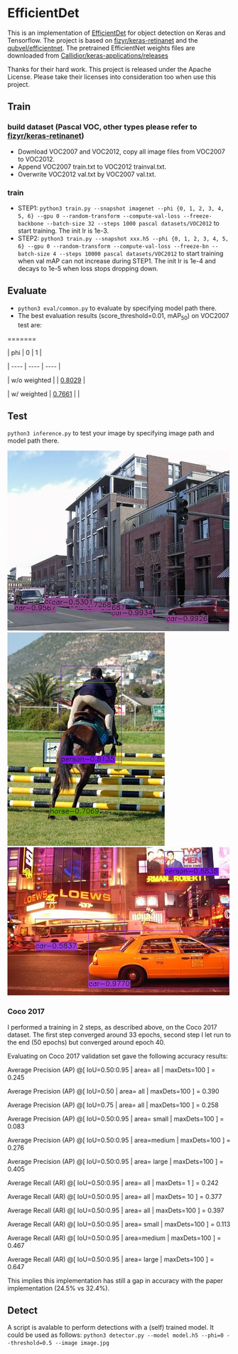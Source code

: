# EfficientDet
This is an implementation of [EfficientDet](https://arxiv.org/pdf/1911.09070.pdf) for object detection on Keras and Tensorflow. The project is based on [fizyr/keras-retinanet](https://github.com/fizyr/keras-retinanet)
and the [qubvel/efficientnet](https://github.com/qubvel/efficientnet). 
The pretrained EfficientNet weights files are downloaded from [Callidior/keras-applications/releases](https://github.com/Callidior/keras-applications/releases)

Thanks for their hard work.
This project is released under the Apache License. Please take their licenses into consideration too when use this project.

## Train
### build dataset (Pascal VOC, other types please refer to [fizyr/keras-retinanet](https://github.com/fizyr/keras-retinanet))
* Download VOC2007 and VOC2012, copy all image files from VOC2007 to VOC2012.
* Append VOC2007 train.txt to VOC2012 trainval.txt.
* Overwrite VOC2012 val.txt by VOC2007 val.txt.
### train
* STEP1: `python3 train.py --snapshot imagenet --phi {0, 1, 2, 3, 4, 5, 6} --gpu 0 --random-transform --compute-val-loss --freeze-backbone --batch-size 32 --steps 1000 pascal datasets/VOC2012` to start training. The init lr is 1e-3.
* STEP2: `python3 train.py --snapshot xxx.h5 --phi {0, 1, 2, 3, 4, 5, 6} --gpu 0 --random-transform --compute-val-loss --freeze-bn --batch-size 4 --steps 10000 pascal datasets/VOC2012` to start training when val mAP can not increase during STEP1. The init lr is 1e-4 and decays to 1e-5 when loss stops dropping down.
## Evaluate
* `python3 eval/common.py` to evaluate by specifying model path there.
* The best evaluation results (score_threshold=0.01, mAP<sub>50</sub>) on VOC2007 test are: 

=======

| phi | 0 | 1 |

| ---- | ---- | ---- |

| w/o weighted |  | [0.8029](https://drive.google.com/open?id=1-QkMq56w4dZOTQUnbitF53NKEiNF9F_Q) |

| w/ weighted | [0.7661](https://drive.google.com/open?id=1lM5C5csv-5CBWQwgnVK7vcCFRkfjDELk) |  |

## Test
`python3 inference.py` to test your image by specifying image path and model path there. 

![image1](test/000004.jpg) 
![image2](test/000010.jpg)
![image3](test/000014.jpg)

### Coco 2017
I performed a training in 2 steps, as described above, on the Coco 2017 dataset. The first step converged around 33 epochs, second step I let run to the end (50 epochs) but converged around epoch 40.

Evaluating on Coco 2017 validation set gave the following accuracy results:

Average Precision (AP) @[ IoU=0.50:0.95 | area= all | maxDets=100 ] = 0.245

Average Precision (AP) @[ IoU=0.50 | area= all | maxDets=100 ] = 0.390

Average Precision (AP) @[ IoU=0.75 | area= all | maxDets=100 ] = 0.258

Average Precision (AP) @[ IoU=0.50:0.95 | area= small | maxDets=100 ] = 0.083

Average Precision (AP) @[ IoU=0.50:0.95 | area=medium | maxDets=100 ] = 0.276

Average Precision (AP) @[ IoU=0.50:0.95 | area= large | maxDets=100 ] = 0.405

Average Recall (AR) @[ IoU=0.50:0.95 | area= all | maxDets= 1 ] = 0.242

Average Recall (AR) @[ IoU=0.50:0.95 | area= all | maxDets= 10 ] = 0.377

Average Recall (AR) @[ IoU=0.50:0.95 | area= all | maxDets=100 ] = 0.397

Average Recall (AR) @[ IoU=0.50:0.95 | area= small | maxDets=100 ] = 0.113

Average Recall (AR) @[ IoU=0.50:0.95 | area=medium | maxDets=100 ] = 0.467

Average Recall (AR) @[ IoU=0.50:0.95 | area= large | maxDets=100 ] = 0.647

This implies this implementation has still a gap in accuracy with the paper implementation (24.5% vs 32.4%).

## Detect
A script is avalable to perform detections with a (self) trained model. It could be used as follows:
`python3 detector.py --model model.h5 --phi=0 --threshold=0.5 --image image.jpg`
